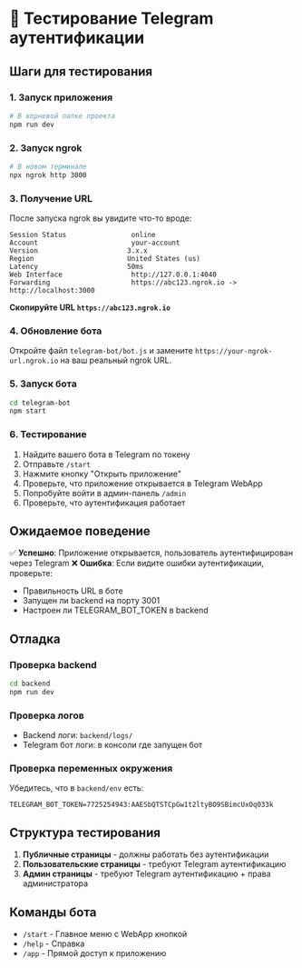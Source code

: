 # 🧪 Тестирование Telegram аутентификации

## Шаги для тестирования

### 1. Запуск приложения
```bash
# В корневой папке проекта
npm run dev
```

### 2. Запуск ngrok
```bash
# В новом терминале
npx ngrok http 3000
```

### 3. Получение URL
После запуска ngrok вы увидите что-то вроде:
```
Session Status                online
Account                       your-account
Version                      3.x.x
Region                       United States (us)
Latency                      50ms
Web Interface                 http://127.0.0.1:4040
Forwarding                    https://abc123.ngrok.io -> http://localhost:3000
```

**Скопируйте URL `https://abc123.ngrok.io`**

### 4. Обновление бота
Откройте файл `telegram-bot/bot.js` и замените `https://your-ngrok-url.ngrok.io` на ваш реальный ngrok URL.

### 5. Запуск бота
```bash
cd telegram-bot
npm start
```

### 6. Тестирование
1. Найдите вашего бота в Telegram по токену
2. Отправьте `/start`
3. Нажмите кнопку "Открыть приложение"
4. Проверьте, что приложение открывается в Telegram WebApp
5. Попробуйте войти в админ-панель `/admin`
6. Проверьте, что аутентификация работает

## Ожидаемое поведение

✅ **Успешно**: Приложение открывается, пользователь аутентифицирован через Telegram
❌ **Ошибка**: Если видите ошибки аутентификации, проверьте:
- Правильность URL в боте
- Запущен ли backend на порту 3001
- Настроен ли TELEGRAM_BOT_TOKEN в backend

## Отладка

### Проверка backend
```bash
cd backend
npm run dev
```

### Проверка логов
- Backend логи: `backend/logs/`
- Telegram бот логи: в консоли где запущен бот

### Проверка переменных окружения
Убедитесь, что в `backend/env` есть:
```
TELEGRAM_BOT_TOKEN=7725254943:AAESbQTSTCpGw1t2ltyBO9SBimcUxOq033k
```

## Структура тестирования

1. **Публичные страницы** - должны работать без аутентификации
2. **Пользовательские страницы** - требуют Telegram аутентификацию
3. **Админ страницы** - требуют Telegram аутентификацию + права администратора

## Команды бота

- `/start` - Главное меню с WebApp кнопкой
- `/help` - Справка
- `/app` - Прямой доступ к приложению

